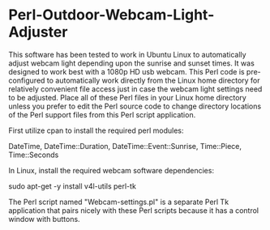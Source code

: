 # Perl-Outdoor-Webcam-Light-Adjuster
This software has been tested 
to work in Ubuntu Linux to 
automatically adjust webcam light 
depending upon the sunrise and 
sunset times. It was designed to work 
best with a 1080p HD usb webcam. 
This Perl code is pre-configured to automatically 
work directly from the Linux home directory 
for relatively convenient file access 
just in case the webcam light settings 
need to be adjusted. 
Place all of these Perl files in 
your Linux home directory unless 
you prefer to edit the Perl 
source code to change directory 
locations of the Perl support files 
from this Perl script application. 

First utilize cpan to install the 
required perl modules: 

DateTime, 
DateTime::Duration, 
DateTime::Event::Sunrise, 
Time::Piece, 
Time::Seconds 

In Linux, 
install the required webcam 
software dependencies: 

sudo apt-get -y install v4l-utils perl-tk 

The Perl script named "Webcam-settings.pl" 
is a separate Perl Tk application that 
pairs nicely with these Perl scripts 
because it has a control window with buttons. 


